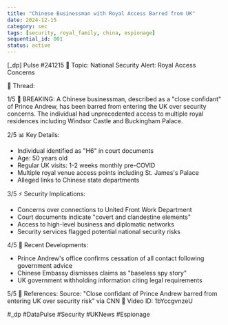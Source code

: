 ```yaml
---
title: "Chinese Businessman with Royal Access Barred from UK"
date: 2024-12-15
category: sec
tags: [security, royal_family, china, espionage]
sequential_id: 001
status: active
---
```


[_dp] Pulse #241215
📍 Topic: National Security Alert: Royal Access Concerns

🧵 Thread:

1/5 🚨 BREAKING: A Chinese businessman, described as a "close confidant" of Prince Andrew, has been barred from entering the UK over security concerns. The individual had unprecedented access to multiple royal residences including Windsor Castle and Buckingham Palace.

2/5 📊 Key Details:
- Individual identified as "H6" in court documents
- Age: 50 years old
- Regular UK visits: 1-2 weeks monthly pre-COVID
- Multiple royal venue access points including St. James's Palace
- Alleged links to Chinese state departments

3/5 ⚡️ Security Implications:
- Concerns over connections to United Front Work Department
- Court documents indicate "covert and clandestine elements"
- Access to high-level business and diplomatic networks
- Security services flagged potential national security risks

4/5 🔮 Recent Developments:
- Prince Andrew's office confirms cessation of all contact following government advice
- Chinese Embassy dismisses claims as "baseless spy story"
- UK government withholding information citing legal requirements

5/5 🎯 References:
Source: "Close confidant of Prince Andrew barred from entering UK over security risk"
via CNN
🔗 Video ID: 1bYccgvnzeU

#_dp #DataPulse #Security #UKNews #Espionage